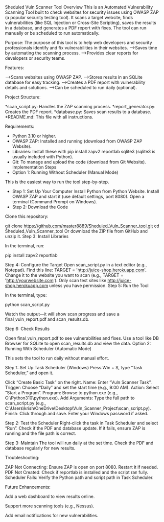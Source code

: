Sheduled Vuln Scanner Tool
Overview
This is an Automated Vulnerability Scanning Tool built to check websites for security issues using OWASP ZAP (a popular security testing tool). It scans a target website, finds vulnerabilities (like SQL Injection or Cross-Site Scripting), saves the results in a database, and generates a PDF report with fixes. The tool can run manually or be scheduled to run automatically.

Purpose:
The purpose of this tool is to help web developers and security professionals identify and fix vulnerabilities in their websites.
-->Saves time by automating the scanning process.
-->Provides clear reports for developers or security teams.

Features:

-->Scans websites using OWASP ZAP.
-->Stores results in an SQLite database for easy tracking.
-->Creates a PDF report with vulnerability details and solutions.
-->Can be scheduled to run daily (optional).

Project Structure:

*scan_script.py: Handles the ZAP scanning process.
*report_generator.py: Creates the PDF report.
*database.py: Saves scan results to a database.
*README.md: This file with all instructions.

Requirements:

+ Python 3.10 or higher.
+ OWASP ZAP: Installed and running (download from OWASP ZAP Website).
+ Libraries: Install these with pip install zapv2 reportlab sqlite3 (sqlite3 is usually included with Python).
+ Git: To manage and upload the code (download from Git Website).
Implementation Steps
+ Option 1: Running Without Scheduler (Manual Mode)

This is the easiest way to run the tool step-by-step.

- Step 1: Set Up Your Computer
Install Python from Python Website.
Install OWASP ZAP and start it (use default settings, port 8080).
Open a terminal (Command Prompt on Windows).
- Step 2: Download the Code

Clone this repository:

git clone https://github.com/master8889/Sheduled_Vuln_Scanner_tool.git
cd Sheduled_Vuln_Scanner_tool
Or download the ZIP file from GitHub and unzip it.
Step 3: Install Libraries

In the terminal, run:

pip install zapv2 reportlab

Step 4: Configure the Target
Open scan_script.py in a text editor (e.g., Notepad).
Find this line: TARGET = 'http://juice-shop.herokuapp.com'.
Change it to the website you want to scan (e.g., TARGET = 'http://yourwebsite.com'). Only scan test sites like http://juice-shop.herokuapp.com unless you have permission.
Step 5: Run the Tool

In the terminal, type:

python scan_script.py

Watch the output—it will show scan progress and save a final_vuln_report.pdf and scan_results.db.

Step 6: Check Results

Open final_vuln_report.pdf to see vulnerabilities and fixes.
Use a tool like DB Browser for SQLite to open scan_results.db and view the data.
Option 2: Running With Scheduler (Automatic Mode)

This sets the tool to run daily without manual effort.

Step 1: Set Up Task Scheduler (Windows)
Press Win + S, type “Task Scheduler,” and open it.

Click “Create Basic Task” on the right.
Name: Enter “Vuln Scanner Task”.
Trigger: Choose “Daily” and set the start time (e.g., 9:00 AM).
Action: Select “Start a Program”.
Program: Browse to python.exe (e.g., C:\Python310\python.exe).
Add Arguments: Type the full path to scan_script.py (e.g., C:\Users\krish\OneDrive\Desktop\Vuln_Scanner_Project\scan_script.py).
Finish: Click through and save. Enter your Windows password if asked.

Step 2: Test the Scheduler
Right-click the task in Task Scheduler and select “Run”.
Check if the PDF and database update.
If it fails, ensure ZAP is running and the file path is correct.

Step 3: Maintain
The tool will run daily at the set time.
Check the PDF and database regularly for new results.

Troubleshooting:

ZAP Not Connecting: Ensure ZAP is open on port 8080. Restart it if needed.
PDF Not Created: Check if reportlab is installed and the script ran fully.
Scheduler Fails: Verify the Python path and script path in Task Scheduler.

Future Enhancements:

Add a web dashboard to view results online.

Support more scanning tools (e.g., Nessus).

Add email notifications for new vulnerabilities.
